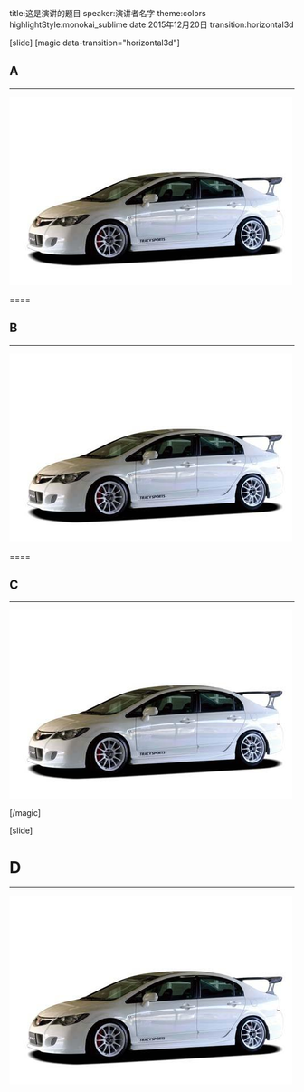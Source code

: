 title:这是演讲的题目
speaker:演讲者名字
theme:colors
highlightStyle:monokai_sublime
date:2015年12月20日
transition:horizontal3d


[slide]
[magic data-transition="horizontal3d"]
## A
-----
![ssdf](/assets/image/car.jpg)

====
## B
-----
![ssdf](/assets/image/car.jpg)

====
## C
-----
![ssdf](/assets/image/car.jpg)

[/magic]


[slide]
# D
----
![ssdf](/assets/image/car.jpg)
